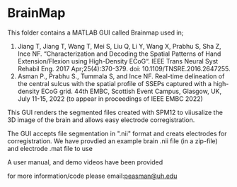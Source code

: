 # BrainMap
This folder contains  a MATLAB GUI called Brainmap used in;
1)  Jiang T, Jiang T, Wang T, Mei S, Liu Q, Li Y, Wang X, Prabhu S, Sha Z, Ince NF. 
“Characterization and Decoding the Spatial Patterns of Hand Extension/Flexion using High-Density ECoG“. IEEE Trans Neural Syst Rehabil Eng. 2017 Apr;25(4):370-379. doi: 10.1109/TNSRE.2016.2647255.
2) Asman P., Prabhu S., Tummala S, and Ince NF. Real-time delineation of the central sulcus with the spatial profile of SSEPs captured with a high-density ECoG grid. 
44th EMBC, Scottish Event Campus, Glasgow, UK, July 11-15, 2022 (to appear in proceedings of IEEE EMBC 2022) 

This GUI renders the segmented files created with SPM12 to viiusalize the 3D image of the brain 
and allows easy electrode corregistration.

The GUI accepts file segmentation in ".nii" format and creats electrodes for corregistration.
We have provdied an example brain .nii file (in a zip-file) and electrode .mat file to use 

A user manual, and demo videos have been provided 
 
for more information/code please email:peasman@uh.edu
